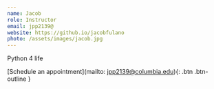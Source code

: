 ```yaml
---
name: Jacob
role: Instructor
email: jpp2139@
website: https://github.io/jacobfulano
photo: /assets/images/jacob.jpg
---
```


Python 4 life

[Schedule an appointment](mailto: jpp2139@columbia.edu){: .btn .btn-outline }
